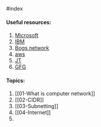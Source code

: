 #index 

#### Useful resources:

1. [Microsoft](https://learn.microsoft.com/en-us/training/modules/network-fundamentals/)
2. [IBM](https://www.ibm.com/topics/networking)
3. [Bogs network](https://www.networkinglearning.com/)
4. [aws](https://aws.amazon.com/what-is/computer-networking/)
5. [JT](https://www.javatpoint.com/computer-network-tutorial)
6. [GFG](https://www.geeksforgeeks.org/computer-network-tutorials/)

#### Topics:

1. [[01-What is computer network]]
2. [[02-CIDR]]
3. [[03-Subnetting]]
4. [[04-Internet]]
5. 
